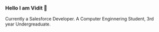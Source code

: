 ### Hello I am Vidit 👋
Currently a Salesforce Developer.
A Computer Enginnering Student, 3rd year Undergreaduate.

